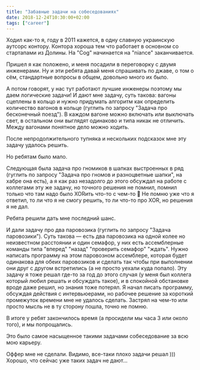 ```yaml
---
title: "Забавные задачи на собеседованиях"
date: 2018-12-24T10:30:00+02:00
tags: ["career"]
---
```


Ходил как-то я, году в 2011 кажется, в одну славную украинскую аутсорс контору. Контора хороша тем что работает в основном со стартапами из Долины. На "Cog" начинается на "niance" заканчивается.

Пришел я как положено, и меня посадили в переговорку с двумя инженерами. Ну и эти ребята давай меня спрашивать по джаве, о том о сём, стандартные вопросы в общем, довольно много их было. 

А потом говорят, у нас тут работают лучшие инженеры поэтому мы даем логические задачи! И дают мне задачу, суть такова: вагоны сцеплены в кольцо и нужно придумать алгоритм как определить количество вагонов в кольце (гуглить по запросу "Задача про бесконечный поезд"). В каждом вагоне можно включать или выключать свет, в остальном они выглядят одинаково и типа никак не отличить. Между вагонами понятное дело можно ходить. 

После непродолжительного тупняка и нескольких подсказок мне эту задачу удалось решить.

Но ребятам было мало.

Следующая была задача про гномиков в шапках выстроенных в ряд (гуглить по запросу "Задача про гномов и разноцветные шапки", на хабре она есть), а я как раз незадолго до этого обсуждал на работе с коллегами эту же задачу, но точного решения не помнил, помнил только что там надо было XORить что-то с чем-то 🙂 Не помню уже что я ответил, то ли что я не смогу решить, то ли что-то про XOR, но решения я не дал.

Ребята решили дать мне последний шанс.

И дали задачу про два паровозика (гуглить по запросу "Задача паровозики"). Суть такова — есть два паровозика на одной колее но неизвестном расстоянии и один семафор, у них есть ассемблерные команды типа "вперед" "назад" "проверить семафор" "ждать". Нужно написать программу на этом паровозном ассемблере, которая будет одинакова для обеих паровозиков и сделать так чтобы при выполнении они друг с другом встретились (а не просто уехали куда попало). Эту задачу я тоже решал где-то за год до этого случая (у меня был коллега который любил решать и обсуждать такое), и в спокойной обстановке вроде даже решил, но знания тоже потерял. Я начал писать программу, обсуждая действия с интервьюерами, но рабочее решение за короткий промежуток времени мне не удалось сделать. Застрял на чем-то или просто мысль не в ту сторону пошла, точно не помню.

В итоге у ребят закончилось время (а просидели мы часа 3 или около того), и мы попрощались. 

Это было самое насыщенное такими задачами собеседование за всю мою карьеру.

Оффер мне не сделали. Видимо, все-таки плохо задачи решал ))) Хорошо, что сейчас уже таких задач не дают...
